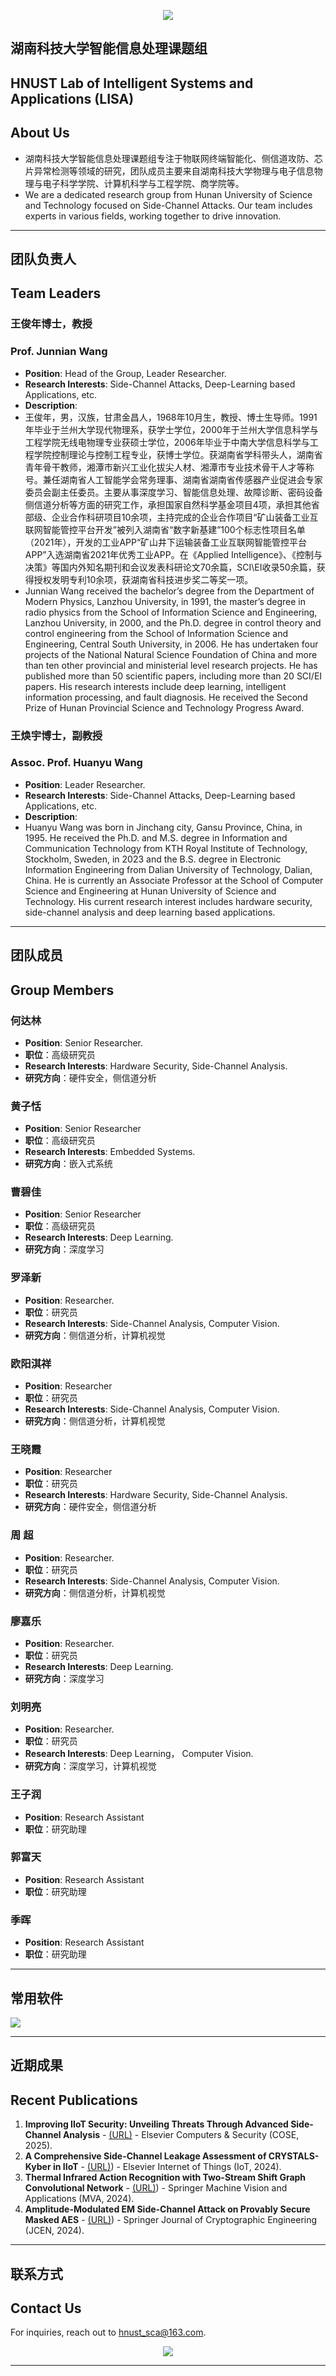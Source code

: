 <p align="center">
<img src="https://capsule-render.vercel.app/api?type=waving&color=00A1FF&height=300&&section=header&text=湖南科技大学&fontSize=90&fontAlign=50&fontAlignY=30&desc=智能信息处理课题组&descAlign=50&descSize=30&descAlignY=60&animation=twinkling" />
</p>

## 湖南科技大学智能信息处理课题组

## HNUST Lab of Intelligent Systems and Applications (LISA)

## About Us
- 湖南科技大学智能信息处理课题组专注于物联网终端智能化、侧信道攻防、芯片异常检测等领域的研究，团队成员主要来自湖南科技大学物理与电子信息物理与电子科学学院、计算机科学与工程学院、商学院等。
- We are a dedicated research group from Hunan University of Science and Technology focused on Side-Channel Attacks. Our team includes experts in various fields, working together to drive innovation.

---
## 团队负责人
## Team Leaders

### 王俊年博士，教授
### Prof. Junnian Wang
- **Position**: Head of the Group, Leader Researcher.
- **Research Interests**: Side-Channel Attacks, Deep-Learning based Applications, etc.
- **Description**:
- 王俊年，男，汉族，甘肃金昌人，1968年10月生，教授、博士生导师。1991年毕业于兰州大学现代物理系，获学士学位，2000年于兰州大学信息科学与工程学院无线电物理专业获硕士学位，2006年毕业于中南大学信息科学与工程学院控制理论与控制工程专业，获博士学位。获湖南省学科带头人，湖南省青年骨干教师，湘潭市新兴工业化拔尖人材、湘潭市专业技术骨干人才等称号。兼任湖南省人工智能学会常务理事、湖南省湖南省传感器产业促进会专家委员会副主任委员。主要从事深度学习、智能信息处理、故障诊断、密码设备侧信道分析等方面的研究工作，承担国家自然科学基金项目4项，承担其他省部级、企业合作科研项目10余项，主持完成的企业合作项目“矿山装备工业互联网智能管控平台开发”被列入湖南省“数字新基建”100个标志性项目名单（2021年），开发的工业APP“矿山井下运输装备工业互联网智能管控平台APP”入选湖南省2021年优秀工业APP。在《Applied Intelligence》、《控制与决策》等国内外知名期刊和会议发表科研论文70余篇，SCI\EI收录50余篇，获得授权发明专利10余项，获湖南省科技进步奖二等奖一项。
- Junnian Wang received the bachelor’s degree from the Department of Modern Physics, Lanzhou University, in 1991, the master’s degree in radio physics from the School of Information Science and Engineering, Lanzhou University, in 2000, and the Ph.D. degree in control theory and control engineering from the School of Information Science and Engineering, Central South University, in 2006. He has undertaken four projects of the National Natural Science Foundation of China and more than ten other provincial and ministerial level research projects. He has published more than 50 scientific papers, including more than 20 SCI/EI papers. His research interests include deep learning, intelligent information processing, and fault diagnosis. He received the Second Prize of Hunan Provincial Science and Technology Progress Award.

### 王焕宇博士，副教授
### Assoc. Prof. Huanyu Wang
- **Position**: Leader Researcher.
- **Research Interests**: Side-Channel Attacks, Deep-Learning based Applications, etc.
- **Description**:
- Huanyu Wang was born in Jinchang city, Gansu Province, China, in 1995. He received the Ph.D. and M.S. degree in Information and Communication Technology from KTH Royal Institute of Technology, Stockholm, Sweden, in 2023 and the B.S. degree in Electronic Information Engineering from Dalian University of Technology, Dalian, China. He is currently an Associate Professor at the School of Computer Science and Engineering at Hunan University of Science and Technology. His current research interest includes hardware security, side-channel analysis and deep learning based applications.

---
## 团队成员
## Group Members

### 何达林
- **Position**: Senior Researcher.
- **职位**：高级研究员
- **Research Interests**: Hardware Security, Side-Channel Analysis.
- **研究方向**：硬件安全，侧信道分析

### 黄子恬
- **Position**: Senior Researcher
- **职位**：高级研究员
- **Research Interests**: Embedded Systems.
- **研究方向**：嵌入式系统

### 曹碧佳
- **Position**: Senior Researcher
- **职位**：高级研究员
- **Research Interests**: Deep Learning.
- **研究方向**：深度学习

### 罗泽新
- **Position**: Researcher.
- **职位**：研究员
- **Research Interests**: Side-Channel Analysis, Computer Vision.
- **研究方向**：侧信道分析，计算机视觉

### 欧阳淇祥
- **Position**: Researcher
- **职位**：研究员
- **Research Interests**: Side-Channel Analysis, Computer Vision.
- **研究方向**：侧信道分析，计算机视觉

### 王晓霞
- **Position**: Researcher
- **职位**：研究员
- **Research Interests**: Hardware Security, Side-Channel Analysis.
- **研究方向**：硬件安全，侧信道分析

### 周  超
- **Position**: Researcher.
- **职位**：研究员
- **Research Interests**: Side-Channel Analysis, Computer Vision.
- **研究方向**：侧信道分析，计算机视觉

### 廖嘉乐
- **Position**: Researcher.
- **职位**：研究员
- **Research Interests**: Deep Learning.
- **研究方向**：深度学习

### 刘明亮
- **Position**: Researcher.
- **职位**：研究员
- **Research Interests**: Deep Learning， Computer Vision.
- **研究方向**：深度学习，计算机视觉

### 王子润
- **Position**: Research Assistant
- **职位**：研究助理

### 郭富天
- **Position**: Research Assistant
-  **职位**：研究助理

### 季晖
- **Position**: Research Assistant
-  **职位**：研究助理
---
## 常用软件
<!-- https://github.com/tandpfun/skill-icons -->
<img align="center" src="https://skillicons.dev/icons?i=py,c,cpp,cs,java,html,css,js,ts,md,matlab&theme=light" />
</p>

---
## 近期成果
## Recent Publications
1. **Improving IIoT Security: Unveiling Threats Through Advanced Side-Channel Analysis** - [(URL)](https://www.sciencedirect.com/science/article/pii/S0167404824004401) - Elsevier Computers & Security (COSE, 2025).
2. **A Comprehensive Side-Channel Leakage Assessment of CRYSTALS-Kyber in IIoT** - [(URL)](https://www.sciencedirect.com/science/article/pii/S2542660524002725)) - Elsevier Internet of Things (IoT, 2024).
3. **Thermal Infrared Action Recognition with Two-Stream Shift Graph Convolutional Network** - [(URL)](https://link.springer.com/article/10.1007/s00138-024-01550-2)) - Springer Machine Vision and Applications (MVA, 2024).
4. **Amplitude-Modulated EM Side-Channel Attack on Provably Secure Masked AES** - [(URL)](https://link.springer.com/article/10.1007/s13389-024-00347-3)) - Springer Journal of Cryptographic Engineering (JCEN, 2024).

---
## 联系方式
## Contact Us
For inquiries, reach out to hnust_sca@163.com.
<!-- https://github.com/kyechan99/capsule-render -->
<p align="center">
<img src="https://capsule-render.vercel.app/api?type=waving&color=00A1FF&height=300&&section=footer&text=THE%20END!&fontSize=90&fontAlign=50&fontAlignY=70&desc=Hope%20your%20program%20is%20bug-free!&descAlign=50&descSize=30&descAlignY=40&animation=twinkling">
</p>

---


